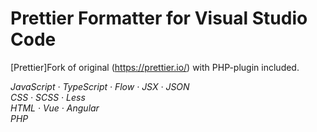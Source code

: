# Prettier Formatter for Visual Studio Code

[Prettier]Fork of original (https://prettier.io/) with PHP-plugin included.

<p>
  <em>
    JavaScript
    · TypeScript
    · Flow
    · JSX
    · JSON
  </em>
  <br>
  <em>
    CSS
    · SCSS
    · Less
  </em>
  <br>
  <em>
    HTML
    · Vue
    · Angular
  </em>
  <br>
  <em>
    PHP
  </em>
</p>
